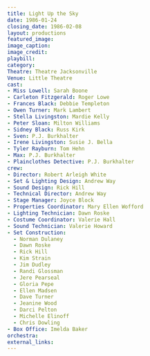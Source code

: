 ```yaml
---
title: Light Up the Sky
date: 1986-01-24
closing_date: 1986-02-08
layout: productions
featured_image:
image_caption:
image_credit:
playbill:
category:
Theatre: Theatre Jacksonville
Venue: Little Theatre
cast:
- Miss Lowell: Sarah Boone
- Carleton Fitzgerald: Roger Lowe
- Frances Black: Debbie Templeton
- Owen Turner: Mark Lambert
- Stella Livingston: Mardie Kelly
- Peter Sloan: Milton Williams
- Sidney Black: Russ Kirk
- Sven: P.J. Burkhalter
- Irene Livingston: Susie J. Bella
- Tyler Rayburn: Tom Hehn
- Max: P.J. Burkhalter
- Plainclothes Detective: P.J. Burkhalter
crew:
- Director: Robert Arleigh White
- Set & Lighting Design: Andrew Way
- Sound Design: Rick Hill
- Technical Director: Andrew Way
- Stage Manager: Joyce Block
- Properties Coordinator: Mary Ellen Wofford
- Lighting Technician: Dawn Roske
- Costume Coordinator: Valerie Hall
- Sound Technician: Valerie Howard
- Set Construction:
  - Norman Dulaney
  - Dawn Roske
  - Rick Hill
  - Kim Strain
  - Jim Dudley
  - Randi Glossman
  - Jere Pearseal
  - Gloria Pepe
  - Ellen Madsen
  - Dave Turner
  - Jeanine Wood
  - Darci Pelton
  - Michelle Elinoff
  - Chris Dowling
- Box Office: Imelda Baker
orchestra:
external_links:
---
```



